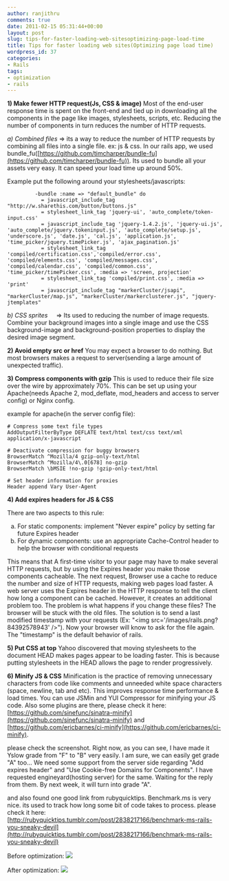 ```yaml
---
author: ranjithru
comments: true
date: 2011-02-15 05:31:44+00:00
layout: post
slug: tips-for-faster-loading-web-sitesoptimizing-page-load-time
title: Tips for faster loading web sites(Optimizing page load time)
wordpress_id: 37
categories:
- Rails
tags:
- optimization
- rails
---
```


**1) Make fewer HTTP request(Js, CSS & image)**
Most of the end-user response time is spent on the front-end and tied up in downloading all the components in the page like images, stylesheets, scripts, etc. Reducing the number of components in turn reduces the number of HTTP requests.

_a) Combined files_ => its a way to reduce the number of HTTP requests by combining all files into a single file. ex: js & css.
In our rails app, we used bundle_fu([https://github.com/timcharper/bundle-fu](https://github.com/timcharper/bundle-fu)). Its used to bundle all your assets very easy. It can speed your load time up around 50%.

Example put the following around your stylesheets/javascripts:

    
             -bundle :name => "default_bundle" do
               = javascript_include_tag "http://w.sharethis.com/button/buttons.js"
               = stylesheet_link_tag 'jquery-ui', 'auto_complete/token-input.css'
               = javascript_include_tag 'jquery-1.4.2.js', 'jquery-ui.js', 'auto_complete/jquery.tokeninput.js', 'auto_complete/setup.js', 'underscore.js', 'date.js', 'cal.js', 'application.js', 'time_picker/jquery.timePicker.js', 'ajax_pagination.js'
               = stylesheet_link_tag 'compiled/certification.css','compiled/error.css', 'compiled/elements.css', 'compiled/messages.css', 'compiled/calendar.css', 'compiled/common.css', 'time_picker/timePicker.css', :media => 'screen, projection'
               = stylesheet_link_tag 'compiled/print.css', :media => 'print'
               = javascript_include_tag "markerCluster/jsapi", "markerCluster/map.js", "markerCluster/markerclusterer.js", "jquery-jtemplates"
    


_b) CSS sprites_     => Its used to reducing the number of image requests. Combine your background images into a single image and use the CSS background-image and background-position properties to display the desired image segment.

**2) Avoid empty src or href**
You may expect a browser to do nothing. But most browsers makes a request to server(sending a large amount of unexpected traffic).

**3) Compress components with gzip**
This is used to reduce their file size over the wire by approximately 70%. This can be set up using your Apache(needs Apache 2, mod_deflate, mod_headers and access to server config) or Nginx config.

example for apache(in the server config file):

    
    
    # Compress some text file types
    AddOutputFilterByType DEFLATE text/html text/css text/xml application/x-javascript
    
    # Deactivate compression for buggy browsers
    BrowserMatch ^Mozilla/4 gzip-only-text/html
    BrowserMatch ^Mozilla/4\.0[678] no-gzip
    BrowserMatch \bMSIE !no-gzip !gzip-only-text/html
    
    # Set header information for proxies
    Header append Vary User-Agent



**4) Add expires headers for JS & CSS**

There are two aspects to this rule:
<ol type='a'>
<li> For static components: implement "Never expire" policy by setting far future Expires header</li>
<li> For dynamic components: use an appropriate Cache-Control header to help the browser with conditional requests</li>
</ol>

This means that A first-time visitor to your page may have to make several HTTP requests, but by using the Expires header you make those components cacheable. The next request, Browser use a cache to reduce the number and size of HTTP requests, making web pages load faster. A web server uses the Expires header in the HTTP response to tell the client how long a component can be cached. However, it creates an additional problem too. The problem is what happens if you change these files? The browser will be stuck with the old files. The solution is to send a last modified timestamp with your requests (Ex: "&lt;img src='/images/rails.png?84392578943' /&gt;"). Now your browser will know to ask for the file again. The "timestamp" is the default behavior of rails.

**5) Put CSS at top**
Yahoo discovered that moving stylesheets to the document HEAD makes pages appear to be loading faster. This is because putting stylesheets in the HEAD allows the page to render progressively.

**6) Minify JS & CSS**
Minification is the practice of removing unnecessary characters from code like comments and unneeded white space characters (space, newline, tab and etc). This improves response time performance & load times. You can use JSMin and YUI Compressor for minifying your JS code. Also some plugins are there, please check it here: [https://github.com/sinefunc/sinatra-minify](https://github.com/sinefunc/sinatra-minify) and [https://github.com/ericbarnes/ci-minify](https://github.com/ericbarnes/ci-minify).

please check the screenshot. Right now, as you can see, I have made it Yslow grade from "F" to "B" very easily. I am sure, we can easily get grade "A" too... We need some support from the server side regarding "Add expires header" and "Use Cookie-free Domains for Components". I have requested engineyard(hosting server) for the same. Waiting for the reply from them. By next week, it will turn into grade "A".

and also found one good link from rubyquicktips. Benchmark.ms is very nice. its used to track how long some bit of code takes to process. please check it here: [http://rubyquicktips.tumblr.com/post/2838217166/benchmark-ms-rails-you-sneaky-devil](http://rubyquicktips.tumblr.com/post/2838217166/benchmark-ms-rails-you-sneaky-devil)

Before optimization:
[![](http://ranjithonrails.files.wordpress.com/2011/02/screenshot.png?w=300)](http://ranjithonrails.files.wordpress.com/2011/02/screenshot.png)

After optimization:
[![](http://ranjithonrails.files.wordpress.com/2011/02/picture-4.png?w=300)](http://ranjithonrails.files.wordpress.com/2011/02/picture-4.png)
